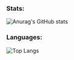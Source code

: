 ### Stats:

![Anurag's GitHub stats](https://github-readme-stats-mohanads-projects-a4054ad3.vercel.app/api?username=M0hanad1&show_icons=true&include_all_commits=true&theme=tokyonight)


### Languages:
![Top Langs](https://github-readme-stats-mohanads-projects-a4054ad3.vercel.app/api/top-langs/?username=M0hanad1&theme=tokyonight&langs_count=8)
